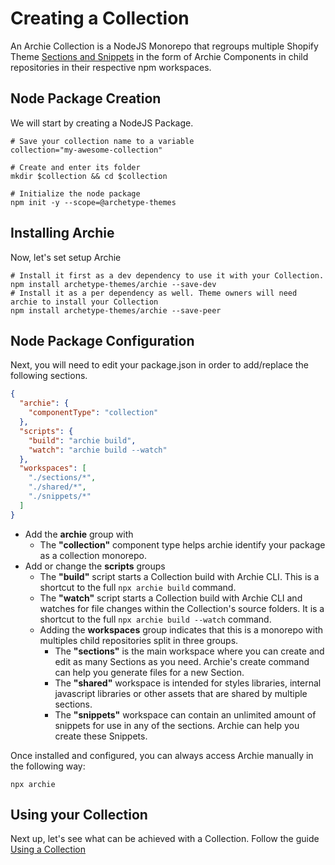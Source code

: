 # Creating a Collection

An Archie Collection is a NodeJS Monorepo that regroups multiple Shopify
Theme [Sections and Snippets](Sections-and-Snippets.md) in the form of Archie Components in child repositories in their
respective npm workspaces.

## Node Package Creation

We will start by creating a NodeJS Package.

```shell
# Save your collection name to a variable
collection="my-awesome-collection"

# Create and enter its folder
mkdir $collection && cd $collection

# Initialize the node package
npm init -y --scope=@archetype-themes
```

## Installing Archie

Now, let's set setup Archie

```shell
# Install it first as a dev dependency to use it with your Collection.
npm install archetype-themes/archie --save-dev
# Install it as a per dependency as well. Theme owners will need archie to install your Collection
npm install archetype-themes/archie --save-peer
```

## Node Package Configuration

Next, you will need to edit your package.json in order to add/replace the following sections.

```json
{
  "archie": {
    "componentType": "collection"
  },
  "scripts": {
    "build": "archie build",
    "watch": "archie build --watch"
  },
  "workspaces": [
    "./sections/*",
    "./shared/*",
    "./snippets/*"
  ]
}
```

- Add the **archie** group with
    - The **"collection"** component type helps archie identify your package as a collection monorepo.
- Add or change the **scripts**  groups
    - The **"build"** script starts a Collection build with Archie CLI. This is a shortcut to the
      full `npx archie build` command.
    - The **"watch"** script starts a Collection build with Archie CLI and watches for file changes within the
      Collection's source folders. It is a shortcut to the full `npx archie build --watch` command.
    - Adding the **workspaces** group indicates that this is a monorepo with multiples child repositories split in three
      groups.
        - The **"sections"** is the main workspace where you can create and edit as many Sections as you need. Archie's
          create command can help you generate files for a new Section.
        - The **"shared"** workspace is intended for styles libraries, internal javascript libraries or other assets
          that are shared by multiple sections.
        - The **"snippets"** workspace can contain an unlimited amount of snippets for use in any of the sections.
          Archie can help you create these Snippets.

Once installed and configured, you can always access Archie manually in the following way:

```shell
npx archie
```

## Using your Collection

Next up, let's see what can be achieved with a Collection. Follow the guide [Using a Collection](Using-a-Collection.md)

